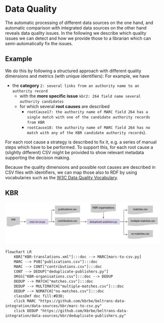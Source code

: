 # Data Quality

The automatic processing of different data sources on the one hand, and automatic comparison with integrated data sources on the other hand reveals data quality issues.
In the following we describe which quality issues we can detect and how we provide those to a librarian which can semi-automatically fix the issues.

## Example

We do this by following a structured approach with different quality dimensions and metrics (with unique identifiers):
For example, we have 

* the **category** `2: several links from an authority name to an authority record`
   * with the **more specific issue** `kbr2: 264 field name several authority candidates`
   * for which several **root causes** are described 
      * `rootCause17: the authority name of MARC field 264 has a single match with one of the candidate authority records from KBR`
      * `rootCause18: the authority name of MARC field 264 has no match with any of the KBR candidate authority records`).

For each root cause a strategy is described to fix it, e.g. a series of manual steps which have to be performed.
To support this, for each root cause a (slightly different) CSV might be provided to show relevant metadata supporting the decision making.

Because the quality dimensions and possible root causes are described in CSV files with identifiers, we can map those also to RDF by using vocabularies such as the [W3C Data Quality Vocabulary](https://w3.org/TR/vocab-dqv/).

## KBR

![KBR unknown authorities](../img/KBR-unknown-authority-names.png)

```mermaid
flowchart LR
    KBR["KBR-translations.xml"]:::doc --> MARC[marc-to-csv.py]
    MARC --> PUB["publications.csv"]:::doc
    MARC --> CONT["contributions.csv"]:::doc
    CONT --> DEDUP["deduplicate-publishers.py"]
    ORGS["KBR-organisations.csv"]:::doc --> DEDUP
    DEDUP --> MATCH["matches.csv"]:::doc
    DEDUP --> MULTIMATCH["multiple-matches.csv"]:::doc
    DEDUP --> NOMATCH["no-matches.csv"]:::doc
    classDef doc fill:#D3D;
    click MARC "https://github.com/kbrbe/beltrans-data-integration/data-sources/kbr/marc-to-csv.py"
    click DEDUP "https://github.com/kbrbe/beltrans-data-integration/data-sources/kbr/deduplicate-publishers.py"
```
